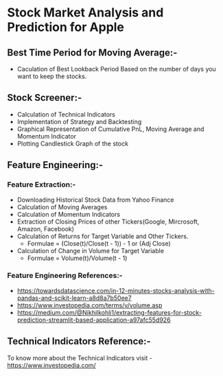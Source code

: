 # Stock Market Analysis and Prediction for Apple

## Best Time Period for Moving Average:-
* Caculation of Best Lookback Period Based on the number of days you want to keep the stocks.
## Stock Screener:-
* Calculation of Technical Indicators
* Implementation of Strategy and Backtesting
* Graphical Representation of Cumulative PnL, Moving Average and Momentum Indicator
* Plotting Candlestick Graph of the stock

## Feature Engineering:-
### Feature Extraction:- 
* Downloading Historical Stock Data from Yahoo Finance
* Calculation of Moving Averages
* Calculation of Momentum Indicators
* Extraction of Closing Prices of other Tickers(Google, Mircrosoft, Amazon, Facebook)
* Calculation of Returns for Target Variable and Other Tickers.
  - Formulae = (Close(t)/Close(t - 1)) - 1 or (Adj Close)
* Calculation of Change in Volume for Target Variable
  - Formulae = Volume(t)/Volume(t - 1)
 
### Feature Engineering References:-
- https://towardsdatascience.com/in-12-minutes-stocks-analysis-with-pandas-and-scikit-learn-a8d8a7b50ee7
- https://www.investopedia.com/terms/v/volume.asp
- https://medium.com/@Nikhilkohli1/extracting-features-for-stock-prediction-streamlit-based-application-a97afc55d926

## Technical Indicators Reference:-
To know more about the Technical Indicators visit - https://www.investopedia.com/

